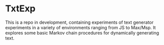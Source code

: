 # TxtExp

This is a repo in development, containing experiments of text generator experiments in a variety of environments ranging from JS to Max/Msp. 
It explores some basic Markov chain procedures for dynamically generating text.
